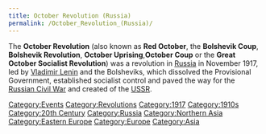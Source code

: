 ```yaml
---
title: October Revolution (Russia)
permalink: /October_Revolution_(Russia)/
---
```


The **October Revolution** (also known as **Red October**, the
**Bolshevik Coup**, **Bolshevik Revolution**, **October
Uprising**,**October Coup** or the **Great October Socialist
Revolution**) was a revolution in [Russia](Russia.md "wikilink") in
November 1917, led by [Vladimir Lenin](Vladimir_Lenin.md "wikilink") and
the Bolsheviks, which dissolved the Provisional Government, established
socialist control and paved the way for the [Russian Civil
War](Russian_Civil_War.md "wikilink") and created of the
[USSR](USSR.md "wikilink").

[Category:Events](Category:Events.md "wikilink")
[Category:Revolutions](Category:Revolutions.md "wikilink")
[Category:1917](Category:1917.md "wikilink")
[Category:1910s](Category:1910s.md "wikilink") [Category:20th
Century](Category:20th_Century.md "wikilink")
[Category:Russia](Category:Russia.md "wikilink") [Category:Northern
Asia](Category:Northern_Asia.md "wikilink") [Category:Eastern
Europe](Category:Eastern_Europe.md "wikilink")
[Category:Europe](Category:Europe.md "wikilink")
[Category:Asia](Category:Asia.md "wikilink")